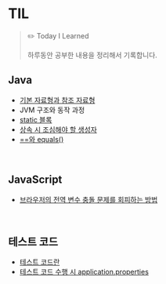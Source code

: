 # TIL
> ✏️ Today I Learned
> 
> 하루동안 공부한 내용을 정리해서 기록합니다.

## Java
* [기본 자료형과 참조 자료형](https://github.com/kyunghyun-Park/TIL/blob/main/Java/DataType.md)
* JVM 구조와 동작 과정
* [static 블록](https://github.com/kyunghyun-Park/TIL/blob/main/Java/staticBlock.md)
* [상속 시 조심해야 할 생성자](https://github.com/kyunghyun-Park/TIL/blob/main/Java/inheritanceAndConstructor.md)
* [==와 equals()](https://github.com/kyunghyun-Park/TIL/blob/main/Java/%3D%3Dandequals.md)

<br>

## JavaScript
* [브라우저의 전역 변수 충돌 문제를 회피하는 방법](https://github.com/kyunghyun-Park/TIL/blob/main/JavaScript/scope.md)

<br>

## 테스트 코드
* [테스트 코드란](https://github.com/kyunghyun-Park/TIL/blob/main/TestCode/applicationProperties.md)
* [테스트 코드 수행 시 application.properties](https://github.com/kyunghyun-Park/TIL/blob/main/TestCode/applicationProperties.md)